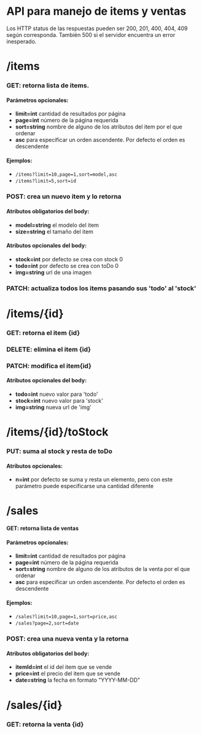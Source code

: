 # API para manejo de items y ventas
Los HTTP status de las respuestas pueden ser 200, 201, 400, 404, 409 según corresponda. También 500 si el servidor encuentra un error inesperado.


# /items
### GET: retorna lista de items. 
#### Parámetros opcionales: 
- **limit=int** cantidad de resultados por página
- **page=int** número de la página requerida
- **sort=string** nombre de alguno de los atributos del item por el que ordenar
- **asc** para especificar un orden ascendente. Por defecto el orden es descendente
#### Ejemplos:
- `/items?limit=10,page=1,sort=model,asc`
- `/items?limit=5,sort=id`
### POST: crea un nuevo item y lo retorna
#### Atributos obligatorios del body:
- **model=string** el modelo del item
- **size=string** el tamaño del item
#### Atributos opcionales del body:
- **stock=int** por defecto se crea con stock 0
- **todo=int** por defecto se crea con toDo 0
- **img=string** url de una imagen
### PATCH: actualiza todos los items pasando sus 'todo' al 'stock'

# /items/{id}
### GET: retorna el item {id}
### DELETE: elimina el item {id}
### PATCH: modifica el item{id}
#### Atributos opcionales del body:
- **todo=int** nuevo valor para 'todo'
- **stock=int** nuevo valor para 'stock'
- **img=string** nueva url de 'img'

# /items/{id}/toStock
### PUT: suma al stock y resta de toDo
#### Atributos opcionales:
- **n=int** por defecto se suma y resta un elemento, pero con este parámetro puede especificarse una cantidad diferente

# /sales
#### GET: retorna lista de ventas
#### Parámetros opcionales: 
- **limit=int** cantidad de resultados por página
- **page=int** número de la página requerida
- **sort=string** nombre de alguno de los atributos de la venta por el que ordenar
- **asc** para especificar un orden ascendente. Por defecto el orden es descendente
#### Ejemplos:
- `/sales?limit=10,page=1,sort=price,asc`
- `/sales?page=2,sort=date`
### POST: crea una nueva venta y la retorna
#### Atributos obligatorios del body:
- **itemId=int** el id del item que se vende
- **price=int** el precio del item que se vende
- **date=string** la fecha en formato "YYYY-MM-DD"
# /sales/{id}
### GET: retorna la venta {id}
